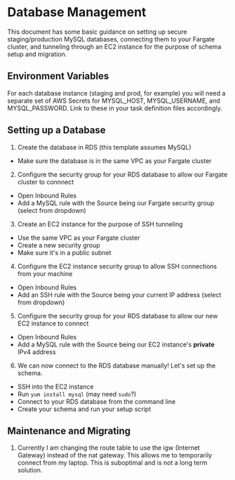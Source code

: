 # Database Management

This document has some basic guidance on setting up secure staging/production MySQL databases, connecting them to your Fargate cluster, and tunneling through an EC2 instance for the purpose of schema setup and migration.

## Environment Variables

For each database instance (staging and prod, for example) you will need a separate set of AWS Secrets for MYSQL_HOST, MYSQL_USERNAME, and MYSQL_PASSWORD. Link to these in your task definition files accordingly.

## Setting up a Database

1. Create the database in RDS (this template assumes MySQL)

- Make sure the database is in the same VPC as your Fargate cluster

2. Configure the security group for your RDS database to allow our Fargate cluster to connnect

- Open Inbound Rules
- Add a MySQL rule with the Source being our Fargate security group (select from dropdown)

3. Create an EC2 instance for the purpose of SSH tunneling

- Use the same VPC as your Fargate cluster
- Create a new security group
- Make sure it's in a public subnet

4. Configure the EC2 instance security group to allow SSH connections from your machine

- Open Inbound Rules
- Add an SSH rule with the Source being your current IP address (select from dropdown)

5. Configure the security group for your RDS database to allow our new EC2 instance to connect

- Open Inbound Rules
- Add a MySQL rule with the Source being our EC2 instance's **private** IPv4 address

6. We can now connect to the RDS database manually! Let's set up the schema.

- SSH into the EC2 instance
- Run `yum install mysql` (may need `sudo`?)
- Connect to your RDS database from the command line
- Create your schema and run your setup script

## Maintenance and Migrating

1. Currently I am changing the route table to use the igw (Internet Gateway) instead of the nat gateway. This allows me to temporarily connect from my laptop. This is suboptimal and is not a long term solution.
